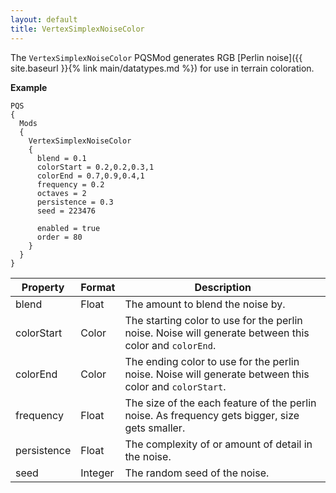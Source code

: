 ```yaml
---
layout: default
title: VertexSimplexNoiseColor
---
```


The `VertexSimplexNoiseColor` PQSMod generates RGB [Perlin noise]({{ site.baseurl }}{% link main/datatypes.md %}) for use in terrain coloration.

**Example**
```
PQS
{
  Mods
  {
    VertexSimplexNoiseColor
    {
      blend = 0.1
      colorStart = 0.2,0.2,0.3,1
      colorEnd = 0.7,0.9,0.4,1
      frequency = 0.2
      octaves = 2
      persistence = 0.3
      seed = 223476
      
      enabled = true
      order = 80
    }
  }
}
```

|Property|Format|Description|
|--------|------|-----------|
|blend|Float|The amount to blend the noise by.|
|colorStart|Color|The starting color to use for the perlin noise. Noise will generate between this color and `colorEnd`.|
|colorEnd|Color|The ending color to use for the perlin noise. Noise will generate between this color and `colorStart`.|
|frequency|Float|The size of the each feature of the perlin noise. As frequency gets bigger, size gets smaller.|
|persistence|Float|The complexity of or amount of detail in the noise.|
|seed|Integer|The random seed of the noise.|
